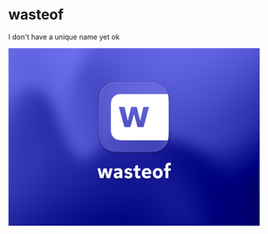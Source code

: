 # wasteof
I don't have a unique name yet ok

![icon](https://github.com/3r1s-s/wasteof/blob/master/src/assets/images/wom.png?raw=true)